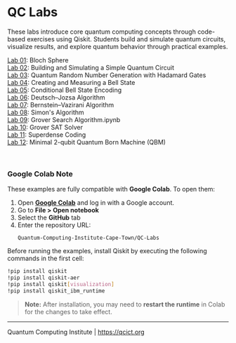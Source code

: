 # QC Labs
These labs introduce core quantum computing concepts through code-based exercises using Qiskit. Students build and simulate quantum circuits, visualize results, and explore quantum behavior through practical examples.

[Lab 01](Lab%2001%20-%20Bloch%20Sphere.ipynb): Bloch Sphere<br>
[Lab 02](Lab%2002%20-%20Quantum%20Circuit.ipynb): Building and Simulating a Simple Quantum Circuit<br>
[Lab 03](Lab%2003%20-%20QRNG.ipynb): Quantum Random Number Generation with Hadamard Gates<br>
[Lab 04](Lab%2004%20-%20Bell%20state.ipynb): Creating and Measuring a Bell State<br>
[Lab 05](Lab%2005%20-%20Conditional%20Bell%20State%20Encoding.ipynb): Conditional Bell State Encoding<br>
[Lab 06](Lab%2006%20-%20Deutsch–Jozsa%20algorithm.ipynb): Deutsch–Jozsa Algorithm<br>
[Lab 07](Lab%2007%20-%20Bernstein–Vazirani%20algorithm.ipynb): Bernstein–Vazirani Algorithm<br>
[Lab 08](Lab%2008%20-%20Simons%20algorithm.ipynb): Simon's Algorithm<br>
[Lab 09](Lab%2009%20-%20Grover%20Search%20Algorithm.ipynb): Grover Search Algorithm.ipynb<br>
[Lab 10](Lab%2010%20-%20Grover%20SAT%20Solver.ipynb): Grover SAT Solver<br>
[Lab 11](Lab%2011%20-%20Superdense%20coding.ipynb): Superdense Coding<br>
[Lab 12](Lab%2012%20-%20Minimal%202-qubit%20QBM.ipynb): Minimal 2-qubit Quantum Born Machine (QBM)<br>

<br>

### Google Colab Note

These examples are fully compatible with **Google Colab**. To open them:

1. Open **[Google Colab](https://colab.google.com/)** and log in with a Google account.
1. Go to **File > Open notebook**
2. Select the **GitHub** tab
3. Enter the repository URL:
   ```
   Quantum-Computing-Institute-Cape-Town/QC-Labs
   ```

Before running the examples, install Qiskit by executing the following commands in the first cell:

```bash
!pip install qiskit
!pip install qiskit-aer
!pip install qiskit[visualization]
!pip install qiskit_ibm_runtime
```

> **Note:** After installation, you may need to **restart the runtime** in Colab for the changes to take effect.


---
Quantum Computing Institute | https://qcict.org
